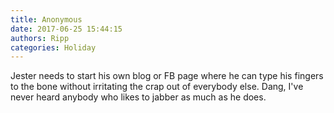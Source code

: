 ```yaml
---
title: Anonymous
date: 2017-06-25 15:44:15
authors: Ripp
categories: Holiday
---
```


 Jester needs to start his own blog or FB page where he can type his fingers to the bone without irritating the crap out of everybody else.  Dang, I've never heard anybody who likes to jabber as much as he does.